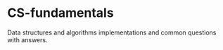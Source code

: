 # CS-fundamentals
Data structures and algorithms implementations and common questions with answers. 

